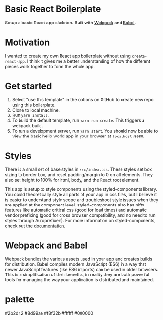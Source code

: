 # Basic React Boilerplate
Setup a basic React app skeleton. Built with [Webpack](https://webpack.js.org/) and [Babel](https://babeljs.io/). 

# Motivation
I wanted to create my own React app boilerplate without using `create-react-app`. I think it gives me a better understanding of how the different pieces work together to form the whole app.

# Get started
1. Select "use this template" in the options on GitHub to create new repo using this boilerplate.
2. Clone to local machine.
3. Run `yarn install`.
4. To build the default template, run `yarn run create`. This triggers a webpack build.
5. To run a development server, run `yarn start`. You should now be able to view the basic hello world app in your browser at `localhost:8080`.

# Styles
There is a small set of base styles in `src/index.css`. These styles set box sizing to border box, and reset padding/margin to 0 on all elements. They also set height to 100% for html, body, and the React root element.

This app is setup to style components using the styled-components library. You could theoretically style all parts of your app in css files, but I believe it is easier to understand style scope and troubleshoot style issues when they are applied at the component level. styled-components also has nifty features like automatic critical css (good for load times) and automatic vendor prefixing (good for cross browser compatibility, and no need to run styles through Autoprefixer!). For more information on styled-components, check out [the documentation](https://styled-components.com/docs/basics).

# Webpack and Babel
Webpack bundles the various assets used in your app and creates builds for distribution. Babel compiles modern JavaScript (ES6) in a way that newer JavaScript features (like ES6 imports) can be used in older browsers. This is a simplification of their benefits, in reality they are both powerful tools for managing the way your application is distributed and maintained.

# palette

#2b2d42
#8d99ae
#f8f32b
#ffffff
#000000